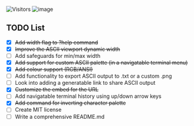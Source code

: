 ![Visitors](https://api.visitorbadge.io/api/visitors?path=https%3A%2F%2Fgithub.com%2FGurvirr%2FASCII-Image-Processing&label=Views&labelColor=%23faf6ef&countColor=%230d0d0e)
![image](https://github.com/user-attachments/assets/21a1b24b-3102-4ec9-8e89-05a44584e77b)

## TODO List
- [x] ~~Add width flag to ?help command~~
- [x] ~~Improve the ASCII viewport dynamic width~~
- [ ] Add safeguards for min/max width
- [x] ~~Add support for custom ASCII palette (in a navigatable terminal menu)~~
- [x] ~~Add colour support (RGB/ANSI)~~
- [ ] Add functionality to export ASCII output to .txt or a custom .png
- [ ] Look into adding a generatable link to share ASCII output
- [x] ~~Customize the embed for the URL~~
- [ ] Add navigatable terminal history using up/down arrow keys
- [x] ~~Add command for inverting character palette~~
- [ ] Create MIT license
- [ ] Write a comprehensive README.md
